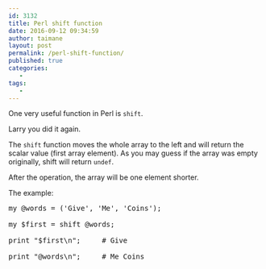 ```yaml
---
id: 3132
title: Perl shift function
date: 2016-09-12 09:34:59
author: taimane
layout: post
permalink: /perl-shift-function/
published: true
categories:
   -
tags:
   -
---
```

One very useful function in Perl is <code>shift</code>.
Larry you did it again.

The <code>shift</code> function moves the whole array to the left and will return the scalar value (first array element). As you may guess if the array was empty originally, shift will return <code>undef</code>. 

After the operation, the array will be one element shorter.

The example:
<pre>my @words = ('Give', 'Me', 'Coins');
my $first = shift @words;
print "$first\n";     # Give
print "@words\n";     # Me Coins</pre>

  

